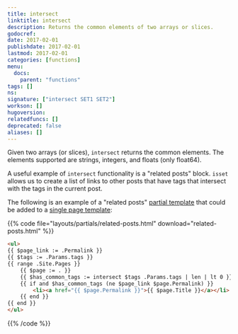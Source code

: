 ```yaml
---
title: intersect
linktitle: intersect
description: Returns the common elements of two arrays or slices.
godocref:
date: 2017-02-01
publishdate: 2017-02-01
lastmod: 2017-02-01
categories: [functions]
menu:
  docs:
    parent: "functions"
tags: []
ns:
signature: ["intersect SET1 SET2"]
workson: []
hugoversion:
relatedfuncs: []
deprecated: false
aliases: []
---
```


Given two arrays (or slices), `intersect` returns the common elements. The elements supported are strings, integers, and floats (only float64).

A useful example of `intersect` functionality is a "related posts" block. `isset` allows us to create a list of links to other posts that have tags that intersect with the tags in the current post.

The following is an example of a "related posts" [partial template][partials] that could be added to a [single page template][single]:

{{% code file="layouts/partials/related-posts.html" download="related-posts.html" %}}
```html
<ul>
{{ $page_link := .Permalink }}
{{ $tags := .Params.tags }}
{{ range .Site.Pages }}
    {{ $page := . }}
    {{ $has_common_tags := intersect $tags .Params.tags | len | lt 0 }}
    {{ if and $has_common_tags (ne $page_link $page.Permalink) }}
        <li><a href="{{ $page.Permalink }}">{{ $page.Title }}</a></li>
    {{ end }}
{{ end }}
</ul>
```
{{% /code %}}

[partials]: /templates/partials/
[single]: /templates/single-page-templates/
